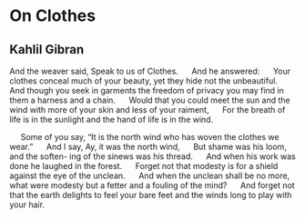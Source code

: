 # On Clothes
## Kahlil Gibran
And the weaver said, Speak to us of
Clothes.
     And he answered:
     Your clothes conceal much of your beauty,
yet they hide not the unbeautiful.
     And though you seek in garments the
freedom of privacy you may find in them
a harness and a chain.
     Would that you could meet the sun
and the wind with more of your skin and less
of your raiment,
     For the breath of life is in the sunlight
and the hand of life is in the wind.

     Some of you say, “It is the north wind
who has woven the clothes we wear.”
     And I say, Ay, it was the north wind,
     But shame was his loom, and the soften-
ing of the sinews was his thread.
     And when his work was done he laughed
in the forest.
     Forget not that modesty is for a shield
against the eye of the unclean.
     And when the unclean shall be no more,
what were modesty but a fetter and a fouling
of the mind?
     And forget not that the earth delights to
feel your bare feet and the winds long to
play with your hair.